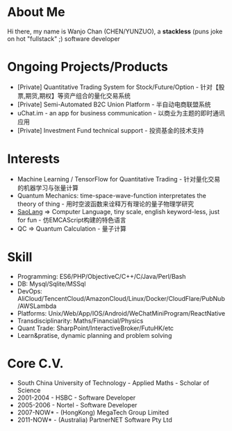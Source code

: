 # About Me

  Hi there, my name is Wanjo Chan (CHEN/YUNZUO), a **stackless** (puns joke on hot "fullstack" ;) software developer 
  
<!--  I'm trying to work on things that might save the human race, despite of how hopeless the chances would be, saying that the AI will dominate our home planet eventually.-->

# Ongoing Projects/Products

* [Private] Quantitative Trading System for Stock/Future/Option - 针对【股票,期货,期权】等资产组合的量化交易系统
* [Private] Semi-Automated B2C Union Platform - 半自动电商联盟系统
* uChat.im - an app for business communication - 以商业为主题的即时通讯应用
* [Private] Investment Fund technical support - 投资基金的技术支持
<!-- * Some "mini-programs" on WeChat for business - 一些基于微信小程序的商业应用 -->
<!-- * [Private] PartnerNET Quant Fund - 私人投资基金 -->

# Interests

* Machine Learning / TensorFlow for Quantitative Trading - 针对量化交易的机器学习与张量计算
* Quantum Mechanics: time-space-wave-function interpretates the theory of thing - 用时空波函数来诠释万有理论的量子物理学研究
* [SaoLang](https://github.com/wanjochan/saolang) => Computer Language, tiny scale, english keyword-less, just for fun - 仿EMCAScript构建的特色语言
* QC => Quantum Calculation - 量子计算
<!-- * [Private] ANTI.AI - Rebellion Neutral Networking with good faith to mankind -->

# Skill

* Programming: ES6/PHP/ObjectiveC/C++/C/Java/Perl/Bash
* DB: Mysql/Sqlite/MSSql
* DevOps: AliCloud/TencentCloud/AmazonCloud/Linux/Docker/CloudFlare/PubNub/AWSLambda
* Platforms: Unix/Web/App/IOS/Android/WeChatMiniProgram/ReactNative
* Transdisciplinarity: Maths/Financial/Physics
* Quant Trade: SharpPoint/InteractiveBroker/FutuHK/etc
* Learn&pratise, dynamic planning and problem solving

# Core C.V.

* South China University of Technology - Applied Maths - Scholar of Science
* 2001-2004 - HSBC - Software Developer
* 2005-2006 - Nortel - Software Developer
* 2007-NOW* - (HongKong) MegaTech Group Limited
* 2011-NOW* - (Australia) PartnerNET Software Pty Ltd

